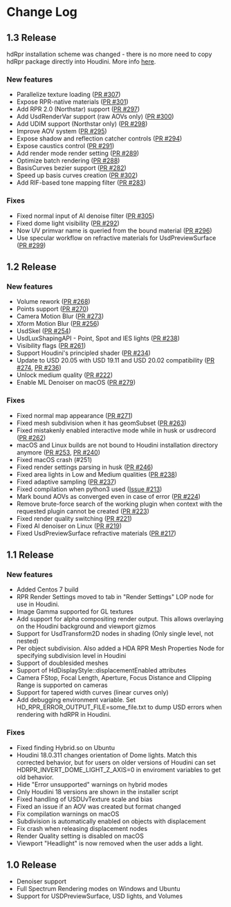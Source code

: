 # Change Log

## 1.3 Release

hdRpr installation scheme was changed - there is no more need to copy hdRpr package directly into Houdini. More info [here](https://github.com/GPUOpen-LibrariesAndSDKs/RadeonProRenderUSD/pull/285).

### New features
* Parallelize texture loading ([PR #307](https://github.com/GPUOpen-LibrariesAndSDKs/RadeonProRenderUSD/pull/307))
* Expose RPR-native materials ([PR #301](https://github.com/GPUOpen-LibrariesAndSDKs/RadeonProRenderUSD/pull/301))
* Add RPR 2.0 (Northstar) support ([PR #297](https://github.com/GPUOpen-LibrariesAndSDKs/RadeonProRenderUSD/pull/297))
* Add UsdRenderVar support (raw AOVs only) ([PR #300](https://github.com/GPUOpen-LibrariesAndSDKs/RadeonProRenderUSD/pull/300))
* Add UDIM support (Northstar only) ([PR #298](https://github.com/GPUOpen-LibrariesAndSDKs/RadeonProRenderUSD/pull/298))
* Improve AOV system ([PR #295](https://github.com/GPUOpen-LibrariesAndSDKs/RadeonProRenderUSD/pull/295))
* Expose shadow and reflection catcher controls ([PR #294](https://github.com/GPUOpen-LibrariesAndSDKs/RadeonProRenderUSD/pull/294))
* Expose caustics control ([PR #291](https://github.com/GPUOpen-LibrariesAndSDKs/RadeonProRenderUSD/pull/291))
* Add render mode render setting ([PR #289](https://github.com/GPUOpen-LibrariesAndSDKs/RadeonProRenderUSD/pull/289))
* Optimize batch rendering ([PR #288](https://github.com/GPUOpen-LibrariesAndSDKs/RadeonProRenderUSD/pull/288))
* BasisCurves bezier support ([PR #282](https://github.com/GPUOpen-LibrariesAndSDKs/RadeonProRenderUSD/pull/282))
* Speed up basis curves creation ([PR #302](https://github.com/GPUOpen-LibrariesAndSDKs/RadeonProRenderUSD/pull/302))
* Add RIF-based tone mapping filter ([PR #283](https://github.com/GPUOpen-LibrariesAndSDKs/RadeonProRenderUSD/pull/283))

### Fixes
* Fixed normal input of AI denoise filter ([PR #305](https://github.com/GPUOpen-LibrariesAndSDKs/RadeonProRenderUSD/pull/305))
* Fixed dome light visibility ([PR #292](https://github.com/GPUOpen-LibrariesAndSDKs/RadeonProRenderUSD/pull/292))
* Now UV primvar name is queried from the bound material ([PR #296](https://github.com/GPUOpen-LibrariesAndSDKs/RadeonProRenderUSD/pull/296))
* Use specular workflow on refractive materials for UsdPreviewSurface ([PR #299](https://github.com/GPUOpen-LibrariesAndSDKs/RadeonProRenderUSD/pull/299))


## 1.2 Release
### New features
- Volume rework ([PR #268](https://github.com/GPUOpen-LibrariesAndSDKs/RadeonProRenderUSD/pull/268))
- Points support ([PR #270](https://github.com/GPUOpen-LibrariesAndSDKs/RadeonProRenderUSD/pull/270))
- Camera Motion Blur ([PR #273](https://github.com/GPUOpen-LibrariesAndSDKs/RadeonProRenderUSD/pull/273))
- Xform Motion Blur ([PR #256](https://github.com/GPUOpen-LibrariesAndSDKs/RadeonProRenderUSD/pull/256))
- UsdSkel ([PR #254](https://github.com/GPUOpen-LibrariesAndSDKs/RadeonProRenderUSD/pull/254))
- UsdLuxShapingAPI - Point, Spot and IES lights ([PR #238](https://github.com/GPUOpen-LibrariesAndSDKs/RadeonProRenderUSD/pull/238))
- Visibility flags ([PR #261](https://github.com/GPUOpen-LibrariesAndSDKs/RadeonProRenderUSD/pull/261))
- Support Houdini's principled shader ([PR #234](https://github.com/GPUOpen-LibrariesAndSDKs/RadeonProRenderUSD/pull/234))
- Update to USD 20.05 with USD 19.11 and USD 20.02 compatibility ([PR #274](https://github.com/GPUOpen-LibrariesAndSDKs/RadeonProRenderUSD/pull/274), [PR #236](https://github.com/GPUOpen-LibrariesAndSDKs/RadeonProRenderUSD/pull/236))
- Unlock medium quality ([PR #222](https://github.com/GPUOpen-LibrariesAndSDKs/RadeonProRenderUSD/pull/222))
- Enable ML Denoiser on macOS ([PR #279](https://github.com/GPUOpen-LibrariesAndSDKs/RadeonProRenderUSD/pull/279))


### Fixes
- Fixed normal map appearance ([PR #271](https://github.com/GPUOpen-LibrariesAndSDKs/RadeonProRenderUSD/pull/271))
- Fixed mesh subdivision when it has geomSubset ([PR #263](https://github.com/GPUOpen-LibrariesAndSDKs/RadeonProRenderUSD/pull/263))
- Fixed mistakenly enabled interactive mode while in husk or usdrecord ([PR #262](https://github.com/GPUOpen-LibrariesAndSDKs/RadeonProRenderUSD/pull/262))
- macOS and Linux builds are not bound to Houdini installation directory anymore ([PR #253](https://github.com/GPUOpen-LibrariesAndSDKs/RadeonProRenderUSD/pull/253), [PR #240](https://github.com/GPUOpen-LibrariesAndSDKs/RadeonProRenderUSD/pull/240))
- Fixed macOS crash (#251)
- Fixed render settings parsing in husk ([PR #246](https://github.com/GPUOpen-LibrariesAndSDKs/RadeonProRenderUSD/pull/246))
- Fixed area lights in Low and Medium qualities ([PR #238](https://github.com/GPUOpen-LibrariesAndSDKs/RadeonProRenderUSD/pull/238))
- Fixed adaptive sampling ([PR #237](https://github.com/GPUOpen-LibrariesAndSDKs/RadeonProRenderUSD/pull/237))
- Fixed compilation when python3 used ([Issue #213](https://github.com/GPUOpen-LibrariesAndSDKs/RadeonProRenderUSD/issues/213))
- Mark bound AOVs as converged even in case of error ([PR #224](https://github.com/GPUOpen-LibrariesAndSDKs/RadeonProRenderUSD/pull/224))
- Remove brute-force search of the working plugin when context with the requested plugin cannot be created ([PR #223](https://github.com/GPUOpen-LibrariesAndSDKs/RadeonProRenderUSD/pull/223))
- Fixed render quality switching ([PR #221](https://github.com/GPUOpen-LibrariesAndSDKs/RadeonProRenderUSD/pull/221))
- Fixed AI denoiser on Linux ([PR #219](https://github.com/GPUOpen-LibrariesAndSDKs/RadeonProRenderUSD/pull/219))
- Fixed UsdPreviewSurface refractive materials ([PR #217](https://github.com/GPUOpen-LibrariesAndSDKs/RadeonProRenderUSD/pull/217))


## 1.1 Release
### New features
- Added Centos 7 build
- RPR Render Settings moved to tab in "Render Settings" LOP node for use in Houdini.
- Image Gamma supported for GL textures
- Add support for alpha compositing render output.  This allows overlaying on the Houdini background and viewport gizmos
- Support for UsdTransform2D nodes in shading (Only single level, not nested)
- Per object subdivision.  Also added a HDA RPR Mesh Properties Node for specifying subdivision level in Houdini 
- Support of doublesided meshes
- Support of HdDisplayStyle::displacementEnabled attributes
- Camera FStop, Focal Length, Aperture, Focus Distance and Clipping Range is supported on cameras
- Support for tapered width curves (linear curves only)
- Add debugging environment variable.  Set HD_RPR_ERROR_OUTPUT_FILE=some_file.txt to dump USD errors when rendering with hdRPR in Houdini.


### Fixes
- Fixed finding Hybrid.so on Ubuntu
- Houdini 18.0.311 changes orientation of Dome lights.  Match this corrected behavior, but for users on older versions of Houdini can set HDRPR_INVERT_DOME_LIGHT_Z_AXIS=0 in enviroment variables to get old behavior. 
- Hide "Error unsupported" warnings on hybrid modes
- Only Houdini 18 versions are shown in the installer script
- Fixed handling of USDUvTexture scale and bias
- Fixed an issue if an AOV was created but format changed
- Fix compilation warnings on macOS
- Subdivision is automatically enabled on objects with displacement
- Fix crash when releasing displacement nodes
- Render Quality setting is disabled on macOS
- Viewport "Headlight" is now removed when the user adds a light.  


## 1.0 Release
- Denoiser support
- Full Spectrum Rendering modes on Windows and Ubuntu
- Support for USDPreviewSurface, USD lights, and Volumes